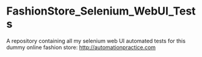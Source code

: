 # FashionStore_Selenium_WebUI_Tests
A repository containing all my selenium web UI automated tests for this dummy online fashion store: http://automationpractice.com
